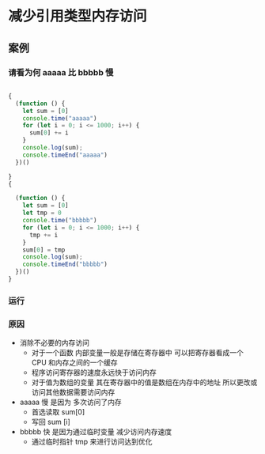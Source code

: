 # 减少引用类型内存访问

## 案例

### 请看为何 aaaaa 比 bbbbb 慢

```javascript

{
  (function () {
    let sum = [0]
    console.time("aaaaa")
    for (let i = 0; i <= 1000; i++) {
      sum[0] += i
    }
    console.log(sum);
    console.timeEnd("aaaaa")
  })()

}
{

  (function () {
    let sum = [0]
    let tmp = 0
    console.time("bbbbb")
    for (let i = 0; i <= 1000; i++) {
      tmp += i
    }
    sum[0] = tmp
    console.log(sum);
    console.timeEnd("bbbbb")
  })()
}
```

### 运行

### 原因

* 消除不必要的内存访问
  * 对于一个函数  内部变量一般是存储在寄存器中  可以把寄存器看成一个 CPU 和内存之间的一个缓存
  * 程序访问寄存器的速度永远快于访问内存
  * 对于值为数组的变量   其在寄存器中的值是数组在内存中的地址   所以更改或访问其他数据需要访问内存
* aaaaa 慢 是因为  多次访问了内存
  * 首选读取 sum[0]
  * 写回 sum [i]
* bbbbb 快 是因为通过临时变量 减少访问内存速度
  * 通过临时指针 tmp 来进行访问达到优化
